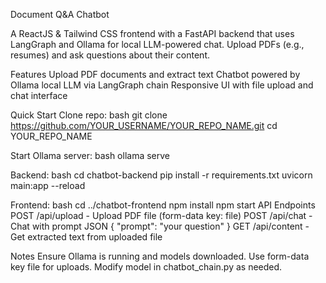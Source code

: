 Document Q&A Chatbot

A ReactJS & Tailwind CSS frontend with a FastAPI backend that uses LangGraph and Ollama for local LLM-powered chat. Upload PDFs (e.g., resumes) and ask questions about their content.

Features
Upload PDF documents and extract text
Chatbot powered by Ollama local LLM via LangGraph chain
Responsive UI with file upload and chat interface


Quick Start
Clone repo:
bash
git clone https://github.com/YOUR_USERNAME/YOUR_REPO_NAME.git
cd YOUR_REPO_NAME

Start Ollama server:
bash
ollama serve

Backend:
bash
cd chatbot-backend
pip install -r requirements.txt
uvicorn main:app --reload

Frontend:
bash
cd ../chatbot-frontend
npm install
npm start
API Endpoints
POST /api/upload - Upload PDF file (form-data key: file)
POST /api/chat - Chat with prompt JSON { "prompt": "your question" }
GET /api/content - Get extracted text from uploaded file

Notes
Ensure Ollama is running and models downloaded.
Use form-data key file for uploads.
Modify model in chatbot_chain.py as needed.
